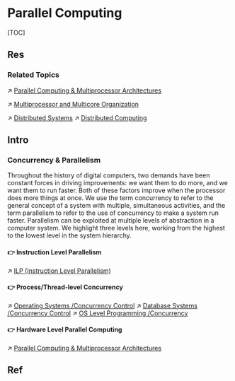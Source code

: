 # Parallel Computing

[TOC]



## Res
### Related Topics
↗ [Parallel Computing & Multiprocessor Architectures](../Computer%20Architecture/Computer%20Microarchitectures%20(Computer%20Organization)/Computer%20Processors/Multiprocessor%20and%20Multicore%20Organization/Parallel%20Computing%20&%20Multiprocessor%20Architectures.md)

↗ [Multiprocessor and Multicore Organization](../Computer%20Architecture/Computer%20Microarchitectures%20(Computer%20Organization)/Computer%20Processors/Multiprocessor%20and%20Multicore%20Organization/Multiprocessor%20and%20Multicore%20Organization.md)

↗ [Distributed Systems](../../../System%20Architecture%20Design/🌌%20Distributed%20Systems/Distributed%20Systems.md)
↗ [Distributed Computing](../../../System%20Architecture%20Design/🌌%20Distributed%20Systems/Distributed%20Computing/Distributed%20Computing.md)



## Intro
### Concurrency & Parallelism
Throughout the history of digital computers, two demands have been constant forces in driving improvements: we want them to do more, and we want them to run faster. Both of these factors improve when the processor does more things at once. We use the term concurrency to refer to the general concept of a system with multiple, simultaneous activities, and the term parallelism to refer to the use of concurrency to make a system run faster. Parallelism can be exploited at multiple levels of abstraction in a computer system. We highlight three levels here, working from the highest to the lowest level in the system hierarchy.

#### 👉 Instruction Level Parallelism
↗ [ILP (Instruction Level Parallelism)](../../🛣️%20Program%20Execution%20&%20Compilation%20System/🧙🏿‍♀️%20Execution%20(Runtime)/Instruction%20Execution/ILP%20(Instruction%20Level%20Parallelism)/ILP%20(Instruction%20Level%20Parallelism).md)

#### 👉 Process/Thread-level Concurrency
↗ [Operating Systems /Concurrency Control](../Operating%20System%20(Theory)/Processes%20Management%20(CPU%20+%20Main%20Memory%20Resource)/Concurrency%20Control/Concurrency%20Control.md)
↗ [Database Systems /Concurrency Control](../../🍕%20Database%20System/⚜️%20Database%20System%20Design/📌%20DBMS%20Design/Physical%20Database%20Design/Transaction%20Management/Concurrency%20Control/Concurrency%20Control.md)
↗ [OS Level Programming /Concurrency](../../🥷🏼%20Operating%20System%20(Engineering)/📟%20System%20Level%20Programming/OS%20Level%20Programming%20with%20C%20&%20CPP/Process%20Management/Concurrency.md)

#### 👉 Hardware Level Parallel Computing
↗ [Parallel Computing & Multiprocessor Architectures](../Computer%20Architecture/Computer%20Microarchitectures%20(Computer%20Organization)/Computer%20Processors/Multiprocessor%20and%20Multicore%20Organization/Parallel%20Computing%20&%20Multiprocessor%20Architectures.md)



## Ref


